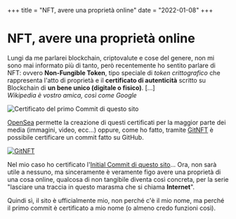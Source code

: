 +++
title = "NFT, avere una proprietà online"
date = "2022-01-08"
+++

# NFT, avere una proprietà online

Lungi da me parlarei blockchain, criptovalute e cose del genere, non mi sono mai informato più di tanto, però recentemente ho sentito parlare di NFT:
ovvero **Non-Fungible Token**, tipo speciale di *token crittografico* che rappresenta l'atto di proprietà e il **certificato di autenticità** scritto su Blockchain di **un bene unico (digitale o fisico)**. [...]\
*Wikipedia è vostro amica, così come Google*

![Certificato del primo Commit di questo sito](https://res.cloudinary.com/presobene/image/upload/v1641649318/NFT_Sito_tiva57.png)

[OpenSea](https://opensea.io/) permette la creazione di questi certificati per la maggior parte dei media (immagini, video, ecc...) oppure, come ho fatto, tramite [GitNFT](https://gitnft.quine.sh/) è possibile certificare un commit fatto su GitHub.

[![GitNFT](https://img.shields.io/badge/%F0%9F%94%AE-Open%20in%20GitNFT-darkviolet?style=for-the-badge)](https://gitnft.quine.sh/app/commits/list/repo/antonioscalogna)

Nel mio caso ho certificato l'[Initial Commit di questo sito](https://opensea.io/assets/matic/0xe7ea2e2be12c257d376400cb231d8ee51e972bd6/4123033782849975103425092891691360264885912020196245151303624158997408192878)... Ora, non sarà utile a nessuno, ma sinceramente è veramente figo avere una proprietà di una cosa online, qualcosa di non tangibile diventa così concreta, per la serie "lasciare una traccia in questo marasma che si chiama **Internet**".   

Quindi sì, il sito è ufficialmente mio, non perché c'è il mio nome, ma perché il primo commit è certificato a mio nome (o almeno credo funzioni così).